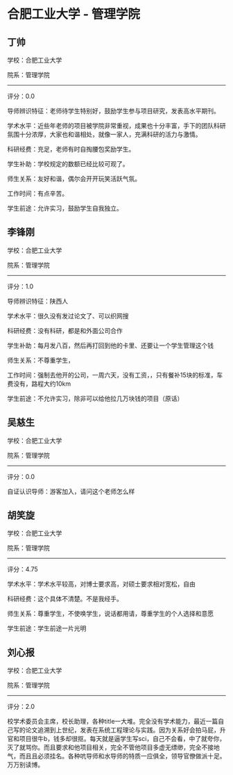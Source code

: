 # 合肥工业大学 - 管理学院

## 丁帅

学校：合肥工业大学

院系：管理学院

* * *

评分：0.0

导师辨识特征：老师待学生特别好，鼓励学生参与项目研究，发表高水平期刊。

学术水平：近些年老师的项目被学院非常重视，成果也十分丰富，手下的团队科研氛围十分浓厚，大家也和谐相处，就像一家人，充满科研的活力与激情。

科研经费：充足，老师有时自掏腰包奖励学生。

学生补助：学校规定的数额已经比较可观了。

师生关系：友好和谐，偶尔会开开玩笑活跃气氛。

工作时间：有点辛苦。

学生前途：允许实习，鼓励学生自我独立。

## 李锋刚

学校：合肥工业大学

院系：管理学院

* * *

评分：1.0

导师辨识特征：陕西人

学术水平：很久没有发过论文了、可以织网搜

科研经费：没有科研，都是和外面公司合作

学生补助：每月发八百，然后再打回到他的卡里、还要让一个学生管理这个钱

师生关系：不尊重学生，

工作时间：强制去他开的公司，一周六天，没有工资，，只有餐补15块的标准，车费没有，路程大约10km

学生前途：不允许实习，除非可以给他拉几万块钱的项目（原话）

## 吴慈生

学校：合肥工业大学

院系：管理学院

* * *

评分：0.0

自证认识导师：游客加入，请问这个老师怎么样

## 胡笑旋

学校：合肥工业大学

院系：管理学院

* * *

评分：4.75

学术水平：学术水平较高，对博士要求高，对硕士要求相对宽松，自由

科研经费：这个具体不清楚。不是我经手。

师生关系：尊重学生，不使唤学生，说话都用请，尊重学生的个人选择和意愿

学生前途：学生前途一片光明

## 刘心报

学校：合肥工业大学

院系：管理学院

* * *

评分：2.0

校学术委员会主席，校长助理，各种title一大堆。完全没有学术能力，最近一篇自己写的论文追溯到上世纪，发表在系统工程理论与实践。因为关系好会拍马屁，升官和项目很牛b，钱多却很抠。每天就是逼学生写sci，自己不会看，中了就夸你，灭了就骂你。而且要求和他项目相关，完全不管他项目多虚无缥缈，完全不接地气，而且且必须挂名。各种吭导师和水导师的特质一应俱全，领导官僚做派十足。万万别读博。